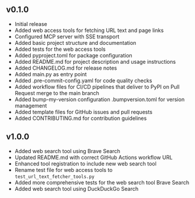 ## v0.1.0
* Initial release
* Added web access tools for fetching URL text and page links
* Configured MCP server with SSE transport
* Added basic project structure and documentation
* Added tests for the web access tools
* Added pyproject.toml for package configuration
* Added README.md for project description and usage instructions
* Added CHANGELOG.md for release notes
* Added main.py as entry point
* Added .pre-commit-config.yaml for code quality checks
* Added workflow files for CI/CD pipelines that deliver to PyPI on Pull Request merge to the main branch
* Added bump-my-version configuration .bumpversion.toml for version management
* Added template files for GitHub issues and pull requests
* Added CONTRIBUTING.md for contribution guidelines

## v1.0.0
* Added web search tool using Brave Search
* Updated README.md with correct GitHub Actions workflow URL
* Enhanced tool registration to include new web search tool
* Rename test file for web access tools to `test_url_text_fetcher_tools.py`
* Added more comprehensive tests for the web search tool Brave Search
* Added web search tool using DuckDuckGo Search

